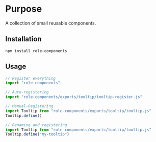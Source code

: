 # Purpose

A collection of small reusable components.

## Installation

```
npm install role-components
```

## Usage

```js
// Register everything
import "role-components"

// Auto-registering
import "role-components/exports/tooltip/tooltip-register.js"

// Manual-Registering
import Tooltip from "role-components/exports/tooltip/tooltip.js"
Tooltip.define()

// Renaming and registering
import Tooltip from "role-components/exports/tooltip/tooltip.js"
Tooltip.define("my-tooltip")
```
